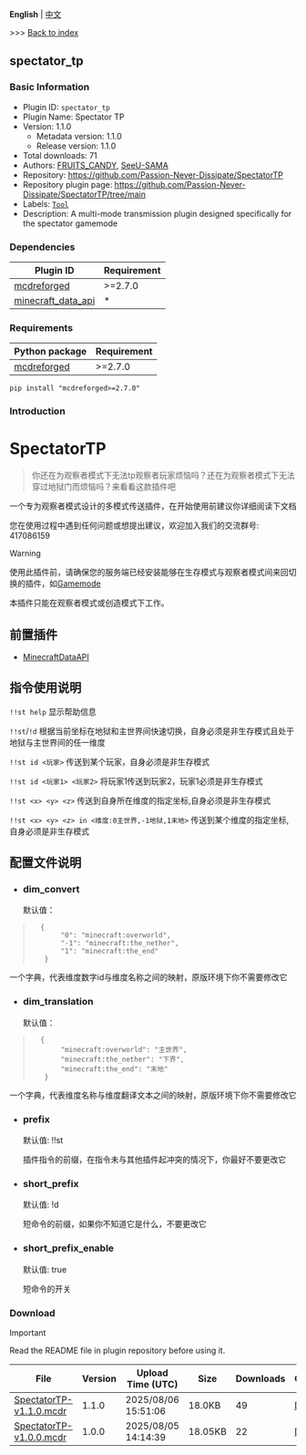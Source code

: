 **English** | [中文](readme-zh_cn.md)

\>\>\> [Back to index](/readme.md)

## spectator_tp

### Basic Information

- Plugin ID: `spectator_tp`
- Plugin Name: Spectator TP
- Version: 1.1.0
  - Metadata version: 1.1.0
  - Release version: 1.1.0
- Total downloads: 71
- Authors: [FRUITS_CANDY](https://github.com/FRUITS-CANDY), [SeeU-SAMA](https://github.com/SeeU-SAMA)
- Repository: https://github.com/Passion-Never-Dissipate/SpectatorTP
- Repository plugin page: https://github.com/Passion-Never-Dissipate/SpectatorTP/tree/main
- Labels: [`Tool`](/labels/tool/readme.md)
- Description: A multi-mode transmission plugin designed specifically for the spectator gamemode

### Dependencies

| Plugin ID | Requirement |
| --- | --- |
| [mcdreforged](https://github.com/Fallen-Breath/MCDReforged) | \>=2.7.0 |
| [minecraft_data_api](/plugins/minecraft_data_api/readme.md) | * |

### Requirements

| Python package | Requirement |
| --- | --- |
| [mcdreforged](https://pypi.org/project/mcdreforged) | \>=2.7.0 |

```
pip install "mcdreforged>=2.7.0"
```

### Introduction

# SpectatorTP
> 你还在为观察者模式下无法tp观察者玩家烦恼吗？还在为观察者模式下无法穿过地狱门而烦恼吗？来看看这款插件吧

一个专为观察者模式设计的多模式传送插件，在开始使用前建议你详细阅读下文档

您在使用过程中遇到任何问题或想提出建议，欢迎加入我们的交流群号: 417086159

> [!WARNING]
> 
> 使用此插件前，请确保您的服务端已经安装能够在生存模式与观察者模式间来回切换的插件，如[Gamemode](https://github.com/AnzhiZhang/MCDReforgedPlugins/tree/master/src/gamemode)
> 
> 本插件只能在观察者模式或创造模式下工作。

## 前置插件
* [MinecraftDataAPI](https://github.com/Fallen-Breath/MinecraftDataAPI)

## 指令使用说明

`!!st help` 显示帮助信息

`!!st`/`!d` 根据当前坐标在地狱和主世界间快速切换，自身必须是非生存模式且处于地狱与主世界间的任一维度

`!!st id <玩家>` 传送到某个玩家，自身必须是非生存模式

`!!st id <玩家1> <玩家2>` 将玩家1传送到玩家2，玩家1必须是非生存模式

`!!st <x> <y> <z>` 传送到自身所在维度的指定坐标,自身必须是非生存模式

`!!st <x> <y> <z> in <维度:0主世界,-1地狱,1末地>` 传送到某个维度的指定坐标,自身必须是非生存模式

## 配置文件说明

* ### dim_convert

  默认值：

> ``` 
>   {
>        "0": "minecraft:overworld",
>        "-1": "minecraft:the_nether",
>        "1": "minecraft:the_end"
>    }
> ```

一个字典，代表维度数字id与维度名称之间的映射，原版环境下你不需要修改它

* ### dim_translation

  默认值：

> ``` 
>   {
>        "minecraft:overworld": "主世界",
>        "minecraft:the_nether": "下界",
>        "minecraft:the_end": "末地"
>    }
> ```

一个字典，代表维度名称与维度翻译文本之间的映射，原版环境下你不需要修改它

* ### prefix

  默认值: !!st

  插件指令的前缀，在指令未与其他插件起冲突的情况下，你最好不要更改它

* ### short_prefix

  默认值: !d

  短命令的前缀，如果你不知道它是什么，不要更改它

* ### short_prefix_enable

  默认值: true

  短命令的开关

### Download

> [!IMPORTANT]
> Read the README file in plugin repository before using it.

| File | Version | Upload Time (UTC) | Size | Downloads | Operations |
| --- | --- | --- | --- | --- | --- |
| [SpectatorTP-v1.1.0.mcdr](https://github.com/Passion-Never-Dissipate/SpectatorTP/releases/tag/v1.1.0) | 1.1.0 | 2025/08/06 15:51:06 | 18.0KB | 49 | [Download](https://github.com/Passion-Never-Dissipate/SpectatorTP/releases/download/v1.1.0/SpectatorTP-v1.1.0.mcdr) |
| [SpectatorTP-v1.0.0.mcdr](https://github.com/Passion-Never-Dissipate/SpectatorTP/releases/tag/v1.0.0) | 1.0.0 | 2025/08/05 14:14:39 | 18.05KB | 22 | [Download](https://github.com/Passion-Never-Dissipate/SpectatorTP/releases/download/v1.0.0/SpectatorTP-v1.0.0.mcdr) |

